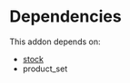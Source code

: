 # Dependencies

This addon depends on:

- [stock](../../../../../oca-ocb-warehouse/odoo-bringout-oca-ocb-stock)
- product_set
